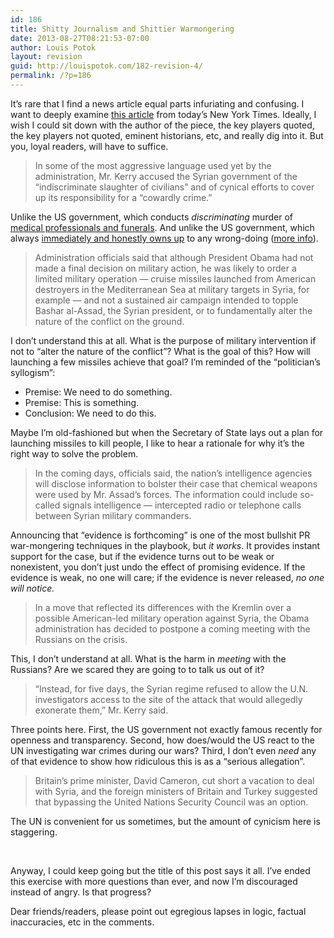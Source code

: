 ```yaml
---
id: 186
title: Shitty Journalism and Shittier Warmongering
date: 2013-08-27T08:21:53-07:00
author: Louis Potok
layout: revision
guid: http://louispotok.com/182-revision-4/
permalink: /?p=186
---
```

It&#8217;s rare that I find a news article equal parts infuriating and confusing. I want to deeply examine [this article](http://www.nytimes.com/2013/08/27/world/middleeast/syria-assad.html?hp&_r=0&pagewanted=all) from today&#8217;s New York Times. Ideally, I wish I could sit down with the author of the piece, the key players quoted, the key players not quoted, eminent historians, etc, and really dig into it. But you, loyal readers, will have to suffice.

> In some of the most aggressive language used yet by the administration, Mr. Kerry accused the Syrian government of the “indiscriminate slaughter of civilians” and of cynical efforts to cover up its responsibility for a “cowardly crime.”

Unlike the US government, which conducts _discriminating_ murder of [medical professionals and funerals](http://www.salon.com/2012/02/05/u_s_drones_targeting_rescuers_and_mourners/singleton/). And unlike the US government, which always [immediately and honestly owns up](http://www.theguardian.com/world/2013/jul/02/james-clapper-senate-erroneous) to any wrong-doing ([more info](http://en.wikipedia.org/wiki/James_Clapper#False_testimony_to_Congress_on_NSA_surveillance_programs)).

> Administration officials said that although President Obama had not made a final decision on military action, he was likely to order a limited military operation — cruise missiles launched from American destroyers in the Mediterranean Sea at military targets in Syria, for example — and not a sustained air campaign intended to topple Bashar al-Assad, the Syrian president, or to fundamentally alter the nature of the conflict on the ground.

I don&#8217;t understand this at all. What is the purpose of military intervention if not to &#8220;alter the nature of the conflict&#8221;? What is the goal of this? How will launching a few missiles achieve that goal? I&#8217;m reminded of the &#8220;politician&#8217;s syllogism&#8221;:

  * Premise: We need to do something.
  * Premise: This is something.
  * Conclusion: We need to do this.

Maybe I&#8217;m old-fashioned but when the Secretary of State lays out a plan for launching missiles to kill people, I like to hear a rationale for why it&#8217;s the right way to solve the problem.

> In the coming days, officials said, the nation’s intelligence agencies will disclose information to bolster their case that chemical weapons were used by Mr. Assad’s forces. The information could include so-called signals intelligence — intercepted radio or telephone calls between Syrian military commanders.

Announcing that &#8220;evidence is forthcoming&#8221; is one of the most bullshit PR war-mongering techniques in the playbook, but _it works_. It provides instant support for the case, but if the evidence turns out to be weak or nonexistent, you don&#8217;t just undo the effect of promising evidence. If the evidence is weak, no one will care; if the evidence is never released, _no one will notice._

> In a move that reflected its differences with the Kremlin over a possible American-led military operation against Syria, the Obama administration has decided to postpone a coming meeting with the Russians on the crisis.

This, I don&#8217;t understand at all. What is the harm in _meeting_ with the Russians? Are we scared they are going to to talk us out of it?

> <p itemprop="articleBody">
>   “Instead, for five days, the Syrian regime refused to allow the U.N. investigators access to the site of the attack that would allegedly exonerate them,” Mr. Kerry said.
> </p>

Three points here. First, the US government not exactly famous recently for openness and transparency. Second, how does/would the US react to the UN investigating war crimes during our wars? Third, I don&#8217;t even _need_ any of that evidence to show how ridiculous this is as a &#8220;serious allegation&#8221;.

> Britain’s prime minister, David Cameron, cut short a vacation to deal with Syria, and the foreign ministers of Britain and Turkey suggested that bypassing the United Nations Security Council was an option.

The UN is convenient for us sometimes, but the amount of cynicism here is staggering.

&nbsp;

Anyway, I could keep going but the title of this post says it all. I&#8217;ve ended this exercise with more questions than ever, and now I&#8217;m discouraged instead of angry. Is that progress?

Dear friends/readers, please point out egregious lapses in logic, factual inaccuracies, etc in the comments.